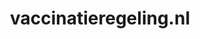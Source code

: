 ---
layout: post
title: "vaccinatieregeling.nl"
internal_url: "/dutchgov/vaccinatieregeling.nl.html"
subdomains_count: 2
all_subdomains_count: 2
urls_count: 2
ssl_rank: 0
http_rank: 75
url_link: /data/vaccinatieregeling.nl/urls.txt
all_subdomains_link: /data/vaccinatieregeling.nl/all_subdomains.txt
subdomains_link: /data/vaccinatieregeling.nl/subdomains.txt
categories: dutchgov
---